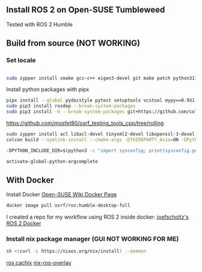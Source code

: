 ## Install ROS 2 on Open-SUSE Tumbleweed

Tested with ROS 2 Humble

## Build from source (NOT WORKING)

### Set locale

```bash

```

```bash
sudo zypper install cmake gcc-c++ eigen3-devel git make patch python311-flake8-blind-except python311-flake8-builtins python311-flake8-class-newline python311-flake8-comprehensions python311-flake8-deprecated python311-flake8-docstrings python311-flake8-import-order python311-flake8-quotes python3-argcomplete gtest binutils lttng-ust-devel
```

Install python packages with pipx

```bash
pipx install --global pydocstyle pytest setuptools vcstool mypy==0.931
sudo pip3 install rosdep --break-system-packages
sudo pip3 install -U --break-system-packages git+https://github.com/colcon/colcon-common-extensions.git

```

https://github.com/mosfet80/osrf_testing_tools_cpp/tree/rolling

```bash
sudo zypper install acl libacl-devel tinyxml2-devel libopenssl-3-devel libXaw-devel
colcon build --symlink-install --cmake-args -DTHIRDPARTY_Asio=ON -DPython3_EXECUTABLE=/usr/bin/python3 --no-warn-unused-cli --packages-ignore osrf_testing_tools_cpp test_osrf_testing_tools_cpp launch_testing

-DPYTHON_INCLUDE_DIR=$(python3 -c "import sysconfig; print(sysconfig.get_path('include'))") -DPYTHON_LIBRARY=$(python3 -c "import sysconfig; print(sysconfig.get_config_var('LIBDIR'))") --packages-ignore performance_test_fixture
```

```bash
activate-global-python-argcomplete
```

## With Docker

Install Docker [Open-SUSE Wiki Docker Page](https://en.opensuse.org/Docker)

```bash
docker image pull osrf/ros:humble-desktop-full
```

I created a repo for my workflow using ROS 2 inside docker: [joefscholtz's ROS 2 Docker](https://github.com/joefscholtz/ros2_docker)

### Install nix package manager (GUI NOT WORKING FOR ME)

```bash
sh <(curl -L https://nixos.org/nix/install) --daemon
```

[ros cachix](https://app.cachix.org/cache/ros)
[nix-ros-overlay](https://github.com/lopsided98/nix-ros-overlay/tree/develop)
